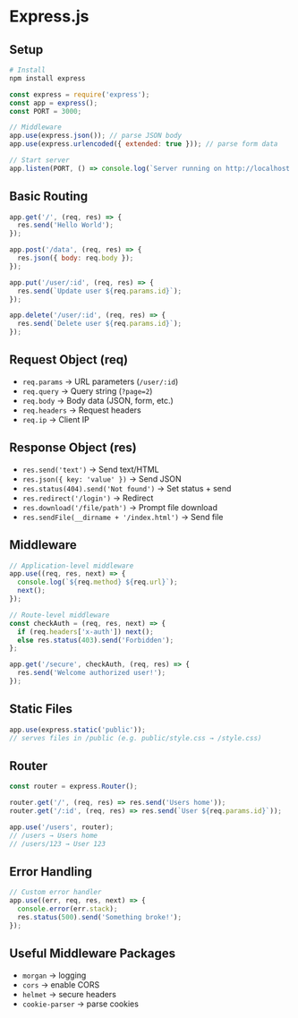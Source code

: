 # Express.js

## Setup

```bash
# Install
npm install express
```

```js
const express = require('express');
const app = express();
const PORT = 3000;

// Middleware
app.use(express.json()); // parse JSON body
app.use(express.urlencoded({ extended: true })); // parse form data

// Start server
app.listen(PORT, () => console.log(`Server running on http://localhost:${PORT}`));
```

## Basic Routing

```js
app.get('/', (req, res) => {
  res.send('Hello World');
});

app.post('/data', (req, res) => {
  res.json({ body: req.body });
});

app.put('/user/:id', (req, res) => {
  res.send(`Update user ${req.params.id}`);
});

app.delete('/user/:id', (req, res) => {
  res.send(`Delete user ${req.params.id}`);
});
```

## Request Object (req)

- `req.params` → URL parameters (`/user/:id`)
- `req.query` → Query string (`?page=2`)
- `req.body` → Body data (JSON, form, etc.)
- `req.headers` → Request headers
- `req.ip` → Client IP

## Response Object (res)

- `res.send('text')` → Send text/HTML  
- `res.json({ key: 'value' })` → Send JSON  
- `res.status(404).send('Not found')` → Set status + send  
- `res.redirect('/login')` → Redirect  
- `res.download('/file/path')` → Prompt file download  
- `res.sendFile(__dirname + '/index.html')` → Send file  

## Middleware

```js
// Application-level middleware
app.use((req, res, next) => {
  console.log(`${req.method} ${req.url}`);
  next();
});

// Route-level middleware
const checkAuth = (req, res, next) => {
  if (req.headers['x-auth']) next();
  else res.status(403).send('Forbidden');
};

app.get('/secure', checkAuth, (req, res) => {
  res.send('Welcome authorized user!');
});
```

## Static Files

```js
app.use(express.static('public'));
// serves files in /public (e.g. public/style.css → /style.css)
```

## Router

```js
const router = express.Router();

router.get('/', (req, res) => res.send('Users home'));
router.get('/:id', (req, res) => res.send(`User ${req.params.id}`));

app.use('/users', router);
// /users → Users home
// /users/123 → User 123
```

## Error Handling

```js
// Custom error handler
app.use((err, req, res, next) => {
  console.error(err.stack);
  res.status(500).send('Something broke!');
});
```

## Useful Middleware Packages

- `morgan` → logging  
- `cors` → enable CORS  
- `helmet` → secure headers  
- `cookie-parser` → parse cookies  
